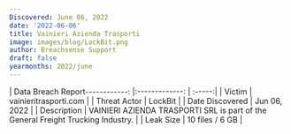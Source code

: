 ```yaml
---
Discovered: June 06, 2022
date: '2022-06-06'
title: Vainieri Azienda Trasporti
image: images/blog/LockBit.png
author: Breachsense Support
draft: false
yearmonths: 2022/june
---
```


| Data Breach Report------------:   |:-------------:    | :-----:|
| Victim    | vainieritrasporti.com      | 
| Threat Actor    | LockBit      | 
| Date Discovered    | Jun 06, 2022      | 
| Description    | VAINIERI AZIENDA TRASPORTI SRL is part of the General Freight Trucking Industry.      | 
| Leak Size    | 10 files / 6 GB      | 

